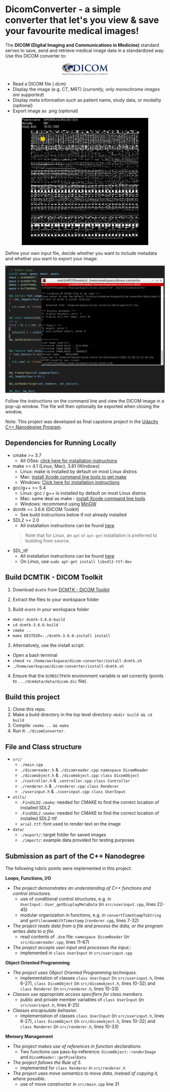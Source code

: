 # DicomConverter - a simple converter that let's you view & save your favourite medical images! 

The **DICOM (Digital Imaging and Communications in Medicine)** standard serves to save, send and retrieve medical image data in a standardized way. Use this DICOM converter to:
<p align="center">
  <img src="utils/DICOMLogo.jpg" height="40" />
 </p>
 
* Read a DICOM file (.dcm)
* Display the image (e.g. CT, MRT) (_currently, only monochrome images are supported_)
* Display meta information such as patient name, study data, or modality (optional)
* Export image as .png (optional)

<p align="center">
  <img src="utils/output.png" height="400"/>
</p>

Define your own input file, decide whether you want to include metadata and whether you want to export your image:
<p align="center">
  <img src="utils/userinput.PNG" height="400"/>
</p>
Follow the instructions on the command line and view the DICOM image in a pop-up window. The file will then optionally be exported when closing the window. 

Note: This project was developed as final capstone project in the [Udacity C++ Nanodegree Program](https://www.udacity.com/course/c-plus-plus-nanodegree--nd213).


## Dependencies for Running Locally

* cmake >= 3.7
  * All OSes: [click here for installation instructions](https://cmake.org/install/)
* make >= 4.1 (Linux, Mac), 3.81 (Windows)
  * Linux: make is installed by default on most Linux distros
  * Mac: [install Xcode command line tools to get make](https://developer.apple.com/xcode/features/)
  * Windows: [Click here for installation instructions](http://gnuwin32.sourceforge.net/packages/make.htm)
* gcc/g++ >= 5.4
  * Linux: gcc / g++ is installed by default on most Linux distros
  * Mac: same deal as make - [install Xcode command line tools](https://developer.apple.com/xcode/features/)
  * Windows: recommend using [MinGW](http://www.mingw.org/)
* dcmtk == 3.6.6 (DICOM Toolkit)
  * See build instructions below if not already installed
* SDL2 >= 2.0
  * All installation instructions can be found [here](https://wiki.libsdl.org/Installation)
  >Note that for Linux, an `apt` or `apt-get` installation is preferred to building from source. 
* SDL_ttf
  * All installation instructions can be found [here](https://www.libsdl.org/projects/SDL_ttf/)
  * On Linux, use `sudo apt-get install libsdl2-ttf-dev`
  
## Build DCMTIK - DICOM Toolkit 

1. Download `dcmtk` from  [DCMTK - DICOM Toolkit](https://dicom.offis.de/dcmtk.php.en)

2. Extract the files to your workspace folder

3. Build `dcmtk` in your workspace folder 
* `mkdir dcmtk-3.6.6-build`
* `cd dcmtk-3.6.6-build`
* `cmake ..`
* `make DESTDIR=../dcmtk-3.6.6-install install`

3. Alternatively, use the install script:
* Open a bash terminal
* `chmod +x /home/workspace/dicom-converter/install-dcmtk.sh`
* `./home/workspcae/dicom-converter/install-dcmtk.sh`

4. Ensure that the `DCMDICTPATH` environment variable is set correctly (points to `.../dcmdata/data/dicom.dic` file). 

## Build this project

1. Clone this repo.
2. Make a build directory in the top level directory: `mkdir build && cd build`
3. Compile: `cmake .. && make`
4. Run it: `./dicomConverter`.

## File and Class structure
* `src/`  
  * `./main.cpp` 
  * `./dicomreader.h` & `./dicomreader.cpp`:      `namespace DicomReader`   
  * `./dicomobject.h` & `./dicomobject.cpp`:      `class DicomObject`  
  * `./controller.h` & `.controller.cpp`:         `class Controller`
  * `./renderer.h` & `./renderer.cpp`:            `class Renderer`  
  * `./userinput.h` & `./userinput.cpp`:          `class UserInput`  
* `utils/`  
  * `.FindSLD2.cmake`: needed for CMAKE to find the correct location of installed SDL2
  * `.FindSDL2.cmake`: needed for CMAKE to find the correct location of installed SDL2-ttf
  * `arial.ttf`: font used to render text on the image
* `data/` 
  * `./export/`: target folder for saved images
  * `./import/`: example data provided for testing purposes

## Submission as part of the C++ Nanodegree
The following rubric points were implemented in this project:

**Loops, Functions, I/O**
* _The project demonstrates an understanding of C++ functions and control structures._
  * use of conditional control structures, e.g. in `UserInput::User_getDisplayMetaData` (in `src/userinput.cpp`, lines 22-45)
  * modular organization in functions, e.g. in `convertTimeStampToString` and `getFilenameWithTimestamp` (`renderer.cpp`, lines 7-32)
* _The project reads data from a file and process the data, or the program writes data to a file._
  * read contents of `.dcm` file: `namespace DicomReader` (in `src/dicomreader.cpp`, lines 11-67)
* _The project accepts user input and processes the input._: 
  * implemented in `class UserInput` in `src/userinput.cpp`

**Object Oriented Programming**
* _The project uses Object Oriented Programming techniques._
  * implementation of classes `class UserInput` (in `src/userinput.h`, lines 6-27), `class DicomObject` (in `src/dicomobject.h`, lines 10-32) and `class Renderer` (in `src/renderer.h`, lines 10-33)
* _Classes use appropriate access specifiers for class members._
  * public and private member variables of `class UserInput` (in `src/userinput.h`, lines 8-25)
* _Classes encapsulate behavior._
  * implementation of classes `class UserInput` (in `src/userinput.h`, lines 6-27), `class DicomObject` (in `src/dicomobject.h`, lines 10-32) and `class Renderer` (in `src/renderer.h`, lines 10-33)

**Memory Management**
* _The project makes use of references in function declarations._
  * Two functions use pass-by-reference: `DicomObject::renderImage` and `DicomReader::getPixelData`
* _The project follows the Rule of 5._
  * implemented for `class Renderer` in `src/renderer.h`
* _The project uses move semantics to move data, instead of copying it, where possible._ 
  * use of move constructor in `src/main.cpp` line 31
